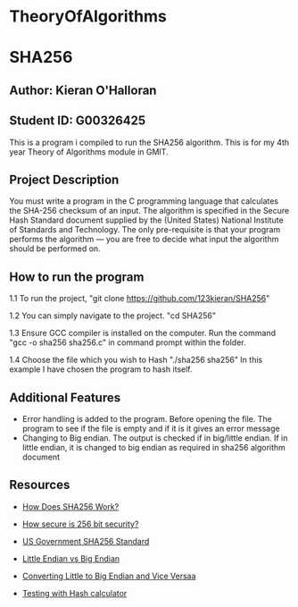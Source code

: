 # TheoryOfAlgorithms
# SHA256
## Author: Kieran O'Halloran

## Student ID: G00326425

This is a program i compiled to run the SHA256 algorithm. This is for my 4th year Theory of Algorithms module in GMIT.


## Project Description
You must write a program in the C programming language that calculates
the SHA-256 checksum of an input. The algorithm is specified in the Secure
Hash Standard document supplied by the (United States) National Institute
of Standards and Technology. The only pre-requisite is that your program
performs the algorithm — you are free to decide what input the algorithm
should be performed on.

## How to run the program
1.1 To run the project, "git clone https://github.com/123kieran/SHA256"

1.2 You can simply navigate to the project.
    "cd SHA256"

1.3 Ensure GCC compiler is installed on the computer.
    Run the command "gcc -o sha256 sha256.c" in command prompt within the folder. 

1.4 Choose the file which you wish to Hash
    "./sha256 sha256"
    In this example I have chosen the program to hash itself.
    
## Additional Features
* Error handling is added to the program. Before opening the file. The program to see if the file is empty and if it is it gives an error message
* Changing to Big endian. The output is checked if in big/little endian. If in little endian, it is changed to big endian as required in sha256 algorithm document    

## Resources
* [How Does SHA256 Work?](https://www.youtube.com/watch?v=mbekM2ErHfM)

* [How secure is 256 bit security?](https://www.youtube.com/watch?v=mbekM2ErHfM)

* [US Government SHA256 Standard](https://nvlpubs.nist.gov/nistpubs/FIPS/NIST.FIPS.180-4.pdf)

* [Little Endian vs Big Endian](https://www.geeksforgeeks.org/little-and-big-endian-mystery/)

* [Converting Little to Big Endian and Vice Versaa](https://stackoverflow.com/questions/19275955/convert-little-endian-to-big-endian)

* [Testing with Hash calculator](https://www.xorbin.com/tools/sha256-hash-calculator)


